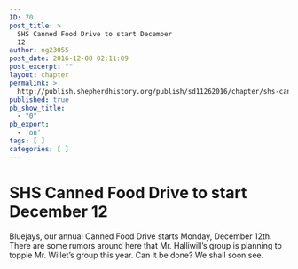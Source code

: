 ```yaml
---
ID: 70
post_title: >
  SHS Canned Food Drive to start December
  12
author: ng23055
post_date: 2016-12-08 02:11:09
post_excerpt: ""
layout: chapter
permalink: >
  http://publish.shepherdhistory.org/publish/sd11262016/chapter/shs-canned-food-drive-to-start-december-12/
published: true
pb_show_title:
  - "0"
pb_export:
  - 'on'
tags: [ ]
categories: [ ]
---
```

<div id="shs-canned-food-drive-to-start-december-12" class="section level1">
<h1>SHS Canned Food Drive to start December 12</h1>
Bluejays, our annual Canned Food Drive starts Monday, December 12th. There are some rumors around here that Mr. Halliwill’s group is planning to topple Mr. Willet’s group this year. Can it be done? We shall soon see.

</div>